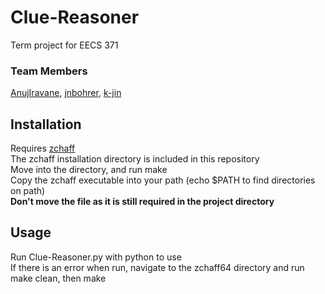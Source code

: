 # Clue-Reasoner

Term project for EECS 371  
### Team Members
[AnujIravane](https://github.com/AnujIravane), [jnbohrer](https://github.com/jnbohrer), [k-jin](https://github.com/k-jin)

## Installation

Requires [zchaff](https://www.princeton.edu/~chaff/zchaff.html)  
The zchaff installation directory is included in this repository  
Move into the directory, and run make  
Copy the zchaff executable into your path (echo $PATH to find directories on path)  
**Don't move the file as it is still required in the project directory**

## Usage

Run Clue-Reasoner.py with python to use  
If there is an error when run, navigate to the zchaff64 directory and run make clean, then make

